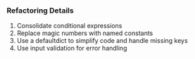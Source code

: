 ### Refactoring Details

1. Consolidate conditional expressions
2. Replace magic numbers with named constants
3. Use a defaultdict to simplify code and handle missing keys
4. Use input validation for error handling